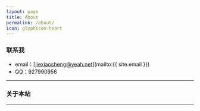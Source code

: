 ```yaml
---
layout: page
title: About
permalink: /about/
icon: glyphicon-heart
---
```






### 联系我

* email：[jiexiaosheng@yeah.net](mailto:{{ site.email }})
* QQ：927990956

---

### 关于本站   


 

---
